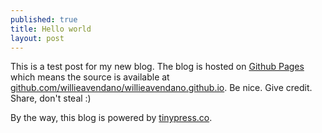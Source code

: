 ```yaml
---
published: true
title: Hello world
layout: post
---
```

This is a test post for my new blog. The blog is hosted on [Github Pages](http://pages.github.com/) which means the source is available at [github.com/willieavendano/willieavendano.github.io](http://github.com/willieavendano/willieavendano.github.io). Be nice. Give credit. Share, don't steal :)

By the way, this blog is powered by [tinypress.co](https://tinypress.co).